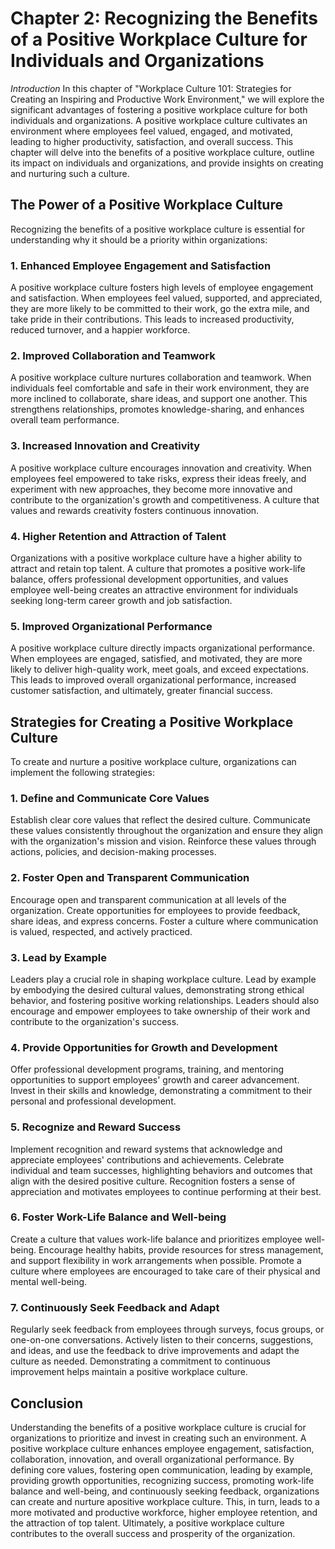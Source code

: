 Chapter 2: Recognizing the Benefits of a Positive Workplace Culture for Individuals and Organizations
=====================================================================================================

*Introduction* In this chapter of "Workplace Culture 101: Strategies for Creating an Inspiring and Productive Work Environment," we will explore the significant advantages of fostering a positive workplace culture for both individuals and organizations. A positive workplace culture cultivates an environment where employees feel valued, engaged, and motivated, leading to higher productivity, satisfaction, and overall success. This chapter will delve into the benefits of a positive workplace culture, outline its impact on individuals and organizations, and provide insights on creating and nurturing such a culture.

The Power of a Positive Workplace Culture
-----------------------------------------

Recognizing the benefits of a positive workplace culture is essential for understanding why it should be a priority within organizations:

### 1. Enhanced Employee Engagement and Satisfaction

A positive workplace culture fosters high levels of employee engagement and satisfaction. When employees feel valued, supported, and appreciated, they are more likely to be committed to their work, go the extra mile, and take pride in their contributions. This leads to increased productivity, reduced turnover, and a happier workforce.

### 2. Improved Collaboration and Teamwork

A positive workplace culture nurtures collaboration and teamwork. When individuals feel comfortable and safe in their work environment, they are more inclined to collaborate, share ideas, and support one another. This strengthens relationships, promotes knowledge-sharing, and enhances overall team performance.

### 3. Increased Innovation and Creativity

A positive workplace culture encourages innovation and creativity. When employees feel empowered to take risks, express their ideas freely, and experiment with new approaches, they become more innovative and contribute to the organization's growth and competitiveness. A culture that values and rewards creativity fosters continuous innovation.

### 4. Higher Retention and Attraction of Talent

Organizations with a positive workplace culture have a higher ability to attract and retain top talent. A culture that promotes a positive work-life balance, offers professional development opportunities, and values employee well-being creates an attractive environment for individuals seeking long-term career growth and job satisfaction.

### 5. Improved Organizational Performance

A positive workplace culture directly impacts organizational performance. When employees are engaged, satisfied, and motivated, they are more likely to deliver high-quality work, meet goals, and exceed expectations. This leads to improved overall organizational performance, increased customer satisfaction, and ultimately, greater financial success.

Strategies for Creating a Positive Workplace Culture
----------------------------------------------------

To create and nurture a positive workplace culture, organizations can implement the following strategies:

### 1. Define and Communicate Core Values

Establish clear core values that reflect the desired culture. Communicate these values consistently throughout the organization and ensure they align with the organization's mission and vision. Reinforce these values through actions, policies, and decision-making processes.

### 2. Foster Open and Transparent Communication

Encourage open and transparent communication at all levels of the organization. Create opportunities for employees to provide feedback, share ideas, and express concerns. Foster a culture where communication is valued, respected, and actively practiced.

### 3. Lead by Example

Leaders play a crucial role in shaping workplace culture. Lead by example by embodying the desired cultural values, demonstrating strong ethical behavior, and fostering positive working relationships. Leaders should also encourage and empower employees to take ownership of their work and contribute to the organization's success.

### 4. Provide Opportunities for Growth and Development

Offer professional development programs, training, and mentoring opportunities to support employees' growth and career advancement. Invest in their skills and knowledge, demonstrating a commitment to their personal and professional development.

### 5. Recognize and Reward Success

Implement recognition and reward systems that acknowledge and appreciate employees' contributions and achievements. Celebrate individual and team successes, highlighting behaviors and outcomes that align with the desired positive culture. Recognition fosters a sense of appreciation and motivates employees to continue performing at their best.

### 6. Foster Work-Life Balance and Well-being

Create a culture that values work-life balance and prioritizes employee well-being. Encourage healthy habits, provide resources for stress management, and support flexibility in work arrangements when possible. Promote a culture where employees are encouraged to take care of their physical and mental well-being.

### 7. Continuously Seek Feedback and Adapt

Regularly seek feedback from employees through surveys, focus groups, or one-on-one conversations. Actively listen to their concerns, suggestions, and ideas, and use the feedback to drive improvements and adapt the culture as needed. Demonstrating a commitment to continuous improvement helps maintain a positive workplace culture.

Conclusion
----------

Understanding the benefits of a positive workplace culture is crucial for organizations to prioritize and invest in creating such an environment. A positive workplace culture enhances employee engagement, satisfaction, collaboration, innovation, and overall organizational performance. By defining core values, fostering open communication, leading by example, providing growth opportunities, recognizing success, promoting work-life balance and well-being, and continuously seeking feedback, organizations can create and nurture apositive workplace culture. This, in turn, leads to a more motivated and productive workforce, higher employee retention, and the attraction of top talent. Ultimately, a positive workplace culture contributes to the overall success and prosperity of the organization.
